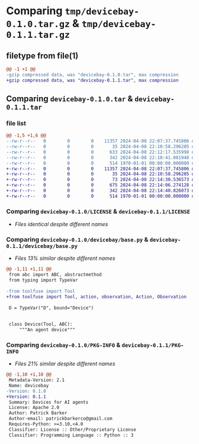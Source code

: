 # Comparing `tmp/devicebay-0.1.0.tar.gz` & `tmp/devicebay-0.1.1.tar.gz`

## filetype from file(1)

```diff
@@ -1 +1 @@
-gzip compressed data, was "devicebay-0.1.0.tar", max compression
+gzip compressed data, was "devicebay-0.1.1.tar", max compression
```

## Comparing `devicebay-0.1.0.tar` & `devicebay-0.1.1.tar`

### file list

```diff
@@ -1,5 +1,6 @@
--rw-r--r--   0        0        0    11357 2024-04-08 22:07:37.745806 devicebay-0.1.0/LICENSE
--rw-r--r--   0        0        0       35 2024-04-08 22:10:58.296205 devicebay-0.1.0/README.md
--rw-r--r--   0        0        0      633 2024-04-08 22:12:17.535998 devicebay-0.1.0/devicebay/base.py
--rw-r--r--   0        0        0      342 2024-04-08 22:10:41.081948 devicebay-0.1.0/pyproject.toml
--rw-r--r--   0        0        0      514 1970-01-01 00:00:00.000000 devicebay-0.1.0/PKG-INFO
+-rw-r--r--   0        0        0    11357 2024-04-08 22:07:37.745806 devicebay-0.1.1/LICENSE
+-rw-r--r--   0        0        0       35 2024-04-08 22:10:58.296205 devicebay-0.1.1/README.md
+-rw-r--r--   0        0        0       73 2024-04-08 22:14:30.536573 devicebay-0.1.1/devicebay/__init__.py
+-rw-r--r--   0        0        0      675 2024-04-08 22:14:06.274128 devicebay-0.1.1/devicebay/base.py
+-rw-r--r--   0        0        0      342 2024-04-08 22:14:40.826073 devicebay-0.1.1/pyproject.toml
+-rw-r--r--   0        0        0      514 1970-01-01 00:00:00.000000 devicebay-0.1.1/PKG-INFO
```

### Comparing `devicebay-0.1.0/LICENSE` & `devicebay-0.1.1/LICENSE`

 * *Files identical despite different names*

### Comparing `devicebay-0.1.0/devicebay/base.py` & `devicebay-0.1.1/devicebay/base.py`

 * *Files 13% similar despite different names*

```diff
@@ -1,11 +1,11 @@
 from abc import ABC, abstractmethod
 from typing import TypeVar
 
-from toolfuse import Tool
+from toolfuse import Tool, action, observation, Action, Observation
 
 D = TypeVar("D", bound="Device")
 
 
 class Device(Tool, ABC):
     """An agent device"""
```

### Comparing `devicebay-0.1.0/PKG-INFO` & `devicebay-0.1.1/PKG-INFO`

 * *Files 21% similar despite different names*

```diff
@@ -1,10 +1,10 @@
 Metadata-Version: 2.1
 Name: devicebay
-Version: 0.1.0
+Version: 0.1.1
 Summary: Devices for AI agents
 License: Apache 2.0
 Author: Patrick Barker
 Author-email: patrickbarkerco@gmail.com
 Requires-Python: >=3.10,<4.0
 Classifier: License :: Other/Proprietary License
 Classifier: Programming Language :: Python :: 3
```

